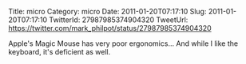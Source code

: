 Title: micro
Category: micro
Date: 2011-01-20T07:17:10
Slug: 2011-01-20T07:17:10
TwitterId: 27987985374904320
TweetUrl: https://twitter.com/mark_philpot/status/27987985374904320

Apple's Magic Mouse has very poor ergonomics... And while I like the keyboard, it's deficient as well.